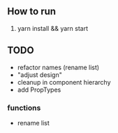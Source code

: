 ## How to run 
1. yarn install && yarn start

## TODO
- refactor names (rename list)
- "adjust design"
- cleanup in component hierarchy
- add PropTypes

### functions 
- rename list